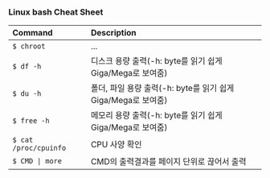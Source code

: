 ### Linux bash Cheat Sheet

| Command  | Description  |
| :------------ | :------------ |
| `$ chroot` | ... |
| `$ df -h` | 디스크 용량 출력(-h: byte를 읽기 쉽게 Giga/Mega로 보여줌) |
| `$ du -h` | 폴더, 파일 용량 출력(-h: byte를 읽기 쉽게 Giga/Mega로 보여줌)|
| `$ free -h` | 메모리 용량 출력(-h: byte를 읽기 쉽게 Giga/Mega로 보여줌)|
| `$ cat /proc/cpuinfo` | CPU 사양 확인 |
| `$ CMD \| more` | CMD의 출력결과를 페이지 단위로 끊어서 출력 |
